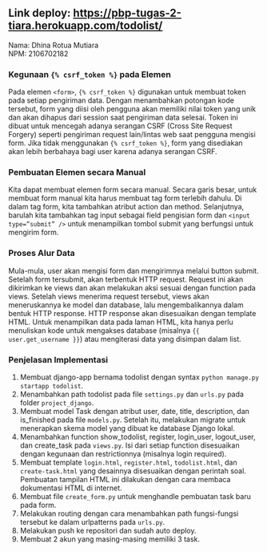 ## Link deploy: https://pbp-tugas-2-tiara.herokuapp.com/todolist/
Nama: Dhina Rotua Mutiara
<br />NPM: 2106702182

### Kegunaan `{% csrf_token %}` pada Elemen <form>
Pada elemen `<form>`, `{% csrf_token %}` digunakan untuk membuat token pada setiap pengiriman data. Dengan menambahkan potongan kode tersebut, form yang diisi oleh pengguna akan memiliki nilai token yang unik dan akan dihapus dari session saat pengiriman data selesai. Token ini dibuat untuk mencegah adanya serangan CSRF (Cross Site Request Forgery) seperti pengiriman request lain/lintas web saat pengguna mengisi form. Jika tidak menggunakan `{% csrf_token %}`, form yang disediakan akan lebih berbahaya bagi user karena adanya serangan CSRF.

### Pembuatan Elemen <form> secara Manual
Kita dapat membuat elemen form secara manual. Secara garis besar, untuk membuat form manual kita harus membuat tag form terlebih dahulu. Di dalam tag form, kita tambahkan atribut action dan method. Selanjutnya, barulah kita tambahkan tag input sebagai field pengisian form dan `<input type=”submit” />` untuk menampilkan tombol submit yang berfungsi untuk mengirim form.

### Proses Alur Data
Mula-mula, user akan mengisi form dan mengirimnya melalui button submit. Setelah form tersubmit, akan terbentuk HTTP request. Request ini akan dikirimkan ke views dan akan melakukan aksi sesuai dengan function pada views. Setelah views menerima request tersebut, views akan meneruskannya ke model dan database, lalu mengembalikannya dalam bentuk HTTP response. HTTP response akan disesuaikan dengan template HTML. Untuk menampilkan data pada laman HTML, kita hanya perlu menuliskan kode untuk mengakses database (misalnya `{{ user.get_username }}`) atau mengiterasi data yang disimpan dalam list.

### Penjelasan Implementasi
1. Membuat django-app bernama todolist dengan syntax `python manage.py startapp todolist`.
2. Menambahkan path todolist pada file `settings.py` dan `urls.py` pada folder `project_django`.
3. Membuat model Task dengan atribut user, date, title, description, dan is_finished pada file `models.py`. Setelah itu, melakukan migrate untuk menerapkan skema model yang dibuat ke database Django lokal.
4. Menambahkan function show_todolist, register, login_user, logout_user, dan create_task pada `views.py`. Isi dari setiap function disesuaikan dengan kegunaan dan restrictionnya (misalnya login required).
5. Membuat template `login.html`, `register.html`, `todolist.html`, dan `create-task.html` yang desainnya disesuaikan dengan perintah soal. Pembuatan tampilan HTML ini dilakukan dengan cara membaca dokumentasi HTML di internet.
6. Membuat file `create_form.py` untuk menghandle pembuatan task baru pada form.
7. Melakukan routing dengan cara menambahkan path fungsi-fungsi tersebut ke dalam urlpatterns pada `urls.py`.
8. Melakukan push ke repositori dan sudah auto deploy.
9. Membuat 2 akun yang masing-masing memiliki 3 task.
